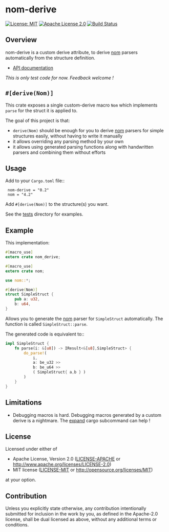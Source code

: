 # nom-derive

[![License: MIT](https://img.shields.io/badge/License-MIT-yellow.svg)](./LICENSE-MIT)
[![Apache License 2.0](https://img.shields.io/badge/License-Apache%202.0-blue.svg)](./LICENSE-APACHE)
[![Build Status](https://travis-ci.org/chifflier/nom-derive.svg?branch=master)](https://travis-ci.org/chifflier/nom-derive)

## Overview

nom-derive is a custom derive attribute, to derive [nom] parsers automatically from the structure definition.

- [API documentation](https://docs.rs/nom-derive)

*This is only test code for now. Feedback welcome !*

## `#[derive(Nom)]`

This crate exposes a single custom-derive macro `Nom` which
implements `parse` for the struct it is applied to.

The goal of this project is that:

* `derive(Nom)` should be enough for you to derive [nom] parsers for simple
  structures easily, without having to write it manually
* it allows overriding any parsing method by your own
* it allows using generated parsing functions along with handwritten parsers and
  combining them without efforts

## Usage

Add to your `Cargo.toml` file::

```
 nom-derive = "0.2"
 nom = "4.2"
```

Add `#[derive(Nom)]` to the structure(s) you want.

See the [tests](https://github.com/rust-bakery/nom-derive/tree/master/tests)
directory for examples.

## Example

This implementation:

```rust
#[macro_use]
extern crate nom_derive;

#[macro_use]
extern crate nom;

use nom::*;

#[derive(Nom)]
struct SimpleStruct {
    pub a: u32,
    b: u64,
}
```

Allows you to generate the [nom] parser for `SimpleStruct` automatically. The function is called `SimpleStruct::parse`.

The generated code is equivalent to::

```rust
impl SimpleStruct {
    fn parse(i: &[u8]) -> IResult<&[u8],SimpleStruct> {
        do_parse!(
            i,
            a: be_u32 >>
            b: be_u64 >>
            ( SimpleStruct{ a,b } )
        )
    }
}
```

[nom]: https://github.com/geal/nom

## Limitations

* Debugging macros is hard. Debugging macros generated by a custom derive is a
  nightmare. The [expand](https://github.com/dtolnay/cargo-expand) cargo
  subcommand can help !

## License

Licensed under either of

 * Apache License, Version 2.0
   ([LICENSE-APACHE](LICENSE-APACHE) or http://www.apache.org/licenses/LICENSE-2.0)
 * MIT license
   ([LICENSE-MIT](LICENSE-MIT) or http://opensource.org/licenses/MIT)

at your option.

## Contribution

Unless you explicitly state otherwise, any contribution intentionally submitted
for inclusion in the work by you, as defined in the Apache-2.0 license, shall be
dual licensed as above, without any additional terms or conditions.

